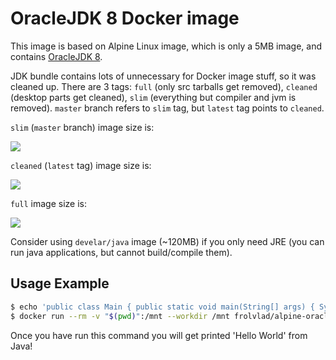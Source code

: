 OracleJDK 8 Docker image
========================

This image is based on Alpine Linux image, which is only a 5MB image, and contains
[OracleJDK 8](http://www.oracle.com/technetwork/java/javase/overview/index.html).

JDK bundle contains lots of unnecessary for Docker image stuff, so it was cleaned up. There are 3
tags: `full` (only src tarballs get removed), `cleaned` (desktop parts get cleaned), `slim`
(everything but compiler and jvm is removed). `master` branch refers to `slim` tag, but `latest`
tag points to `cleaned`.

`slim` (`master` branch) image size is:

[![](https://badge.imagelayers.io/frolvlad/alpine-oraclejdk8:slim.svg)](https://imagelayers.io/?images=frolvlad/alpine-oraclejdk8:slim 'Get your own badge on imagelayers.io')

`cleaned` (`latest` tag) image size is:

[![](https://badge.imagelayers.io/frolvlad/alpine-oraclejdk8:cleaned.svg)](https://imagelayers.io/?images=frolvlad/alpine-oraclejdk8:cleaned 'Get your own badge on imagelayers.io')

`full` image size is:

[![](https://badge.imagelayers.io/frolvlad/alpine-oraclejdk8:full.svg)](https://imagelayers.io/?images=frolvlad/alpine-oraclejdk8:full 'Get your own badge on imagelayers.io')


Consider using `develar/java` image (~120MB) if you only need JRE (you can run
java applications, but cannot build/compile them).


Usage Example
-------------

```bash
$ echo 'public class Main { public static void main(String[] args) { System.out.println("Hello World"); } }' > Main.java
$ docker run --rm -v "$(pwd)":/mnt --workdir /mnt frolvlad/alpine-oraclejdk8:slim sh -c "javac Main.java && java Main"
```

Once you have run this command you will get printed 'Hello World' from Java!
